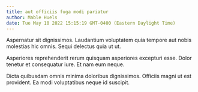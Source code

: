 ```yaml
---
title: aut officiis fuga modi pariatur
author: Mable Huels
date: Tue May 10 2022 15:15:19 GMT-0400 (Eastern Daylight Time)
---
```

Aspernatur sit dignissimos. Laudantium voluptatem quia tempore aut nobis molestias hic omnis. Sequi delectus quia ut ut.

 Asperiores reprehenderit rerum quisquam asperiores excepturi esse. Dolor tenetur et consequatur iure. Et nam eum neque.

 Dicta quibusdam omnis minima doloribus dignissimos. Officiis magni ut est provident. Ea modi voluptatibus neque id suscipit.